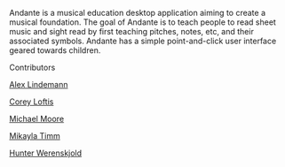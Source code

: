 Andante is a musical education desktop application aiming to create a musical foundation.
The goal of Andante is to teach people to read sheet music and sight read by first teaching pitches, notes, etc, and their associated symbols.
Andante has a simple point-and-click user interface geared towards children.

Contributors

[Alex Lindemann](https://github.com/a-ns)

[Corey Loftis](https://github.com/GlobalCorey)

[Michael Moore](https://github.com/Hamhock1570)

[Mikayla Timm](https://github.com/sailormina)

[Hunter Werenskjold](https://github.com/Zombiedance)

